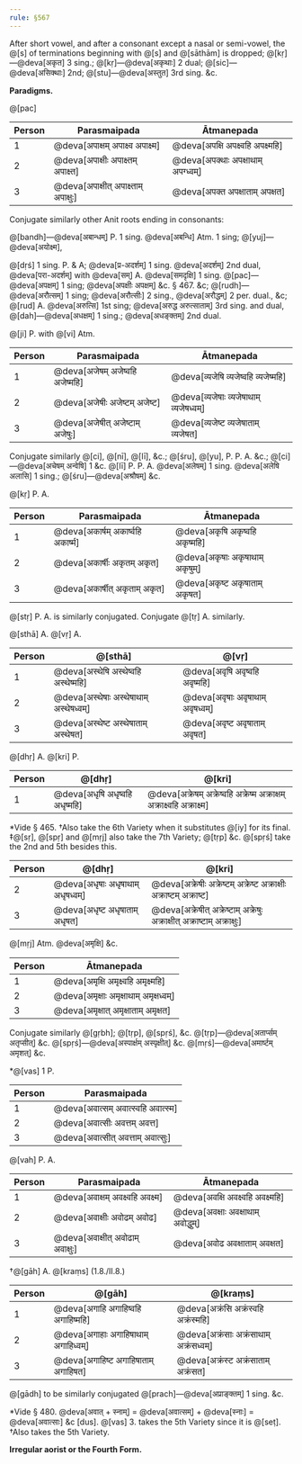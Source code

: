 ```yaml
---
rule: §567
---
```


After short vowel, and after a consonant except a nasal or semi-vowel, the @[s] of terminations beginning with @[s] and @[sāthām] is dropped; @[kṛ]—@deva[अकृत] 3 sing.; @[kṛ]—@deva[अकृथाः] 2 dual; @[sic]—@deva[असिक्थाः] 2nd; @[stu]—@deva[अस्तुत] 3rd sing. &c.

**Paradigms.**

@[pac]

| Person | Parasmaipada | Ātmanepada |
|--------|--------------|-------------|
| 1 | @deva[अपाक्षम् अपाक्ष्व अपाक्ष्म] | @deva[अपक्षि अपक्ष्वहि अपक्ष्महि] |
| 2 | @deva[अपाक्षीः अपाक्ष्तम् अपाक्ष्त] | @deva[अपक्थाः अपक्षाथाम् अपग्ध्वम्] |
| 3 | @deva[अपाक्षीत् अपाक्ष्ताम् अपाक्षुः] | @deva[अपक्त अपक्षाताम् अपक्षत] |

Conjugate similarly other Anit roots ending in consonants:

@[bandh]—@deva[अबान्धम्] P. 1 sing. @deva[अबन्धि] Atm. 1 sing; @[yuj]—@deva[अयोक्ष्म],

@[dṛś] 1 sing. P. & A; @deva[प्र-अदर्शम्] 1 sing. @deva[अदर्शम्] 2nd dual, @deva[परा-अदर्शम्] with @deva[सम्] A. @deva[समदृक्षि] 1 sing. @[pac]—@deva[अपक्षम्] 1 sing; @deva[अपक्षीः अपक्षम्] &c. § 467. &c; @[rudh]—@deva[अरौत्सम्] 1 sing; @deva[अरौत्सीः] 2 sing., @deva[अरौद्धम्] 2 per. dual., &c; @[rud] A. @deva[अरुत्सि] 1st sing; @deva[अरुद्ध अरुत्साताम्] 3rd sing. and dual, @[dah]—@deva[अधक्षम्] 1 sing.; @deva[अधङ्क्तम्] 2nd dual.

@[ji] P. with @[vi] Atm.

| Person | Parasmaipada | Ātmanepada |
|--------|--------------|-------------|
| 1 | @deva[अजेषम् अजेष्वहि अजेष्महि] | @deva[व्यजेषि व्यजेष्वहि व्यजेष्महि] |
| 2 | @deva[अजेषीः अजेष्टम् अजेष्ट] | @deva[व्यजेषाः व्यजेषाथाम् व्यजेषध्वम्] |
| 3 | @deva[अजेषीत् अजेष्टाम् अजेषुः] | @deva[व्यजेष्ट व्यजेषाताम् व्यजेषत] |

Conjugate similarly @[ci], @[nī], @[lī], &c.; @[śru], @[yu], P. P. A. &c.; @[ci]—@deva[अचेषम् अन्वेषि] 1 &c. @[lī] P. P. A. @deva[अलेषम्] 1 sing. @deva[अलेषि अलासि] 1 sing.; @[śru]—@deva[अश्रौषम्] &c.

@[kṛ] P. A.

| Person | Parasmaipada | Ātmanepada |
|--------|--------------|-------------|
| 1 | @deva[अकार्षम् अकार्ष्वहि अकार्ष्म] | @deva[अकृषि अकृष्वहि अकृष्महि] |
| 2 | @deva[अकार्षीः अकृतम् अकृत] | @deva[अकृषाः अकृषाथाम् अकृषुम्] |
| 3 | @deva[अकार्षीत् अकृताम् अकृत] | @deva[अकृष्ट अकृषाताम् अकृषत] |

@[stṛ] P. A. is similarly conjugated. Conjugate @[tṛ] A. similarly.

@[sthā] A. @[vṛ] A.

| Person | @[sthā] | @[vṛ] |
|--------|---------|-------|
| 1 | @deva[अस्थेषि अस्थेष्वहि अस्थेष्महि] | @deva[अवृषि अवृष्वहि अवृष्महि] |
| 2 | @deva[अस्थेषाः अस्थेषाथाम् अस्थेषध्वम्] | @deva[अवृषाः अवृषाथाम् अवृषध्वम्] |
| 3 | @deva[अस्थेष्ट अस्थेषाताम् अस्थेषत] | @deva[अवृष्ट अवृषाताम् अवृषत] |

@[dhṛ] A. @[kri] P.

| Person | @[dhṛ] | @[kri] |
|--------|--------|-------|
| 1 | @deva[अधृषि अधृष्वहि अधृष्महि] | @deva[अक्रेषम् अक्रेष्वहि अक्रेष्म अक्राक्षम् अक्राक्ष्वहि अक्राक्ष्म] |

*Vide § 465.
†Also take the 6th Variety when it substitutes @[iy] for its final.
‡@[sṛ], @[spṛ] and @[mṛj] also take the 7th Variety; @[tṛp] &c. @[spṛś] take the 2nd and 5th besides this.

| Person | @[dhṛ] | @[kri] |
|--------|--------|-------|
| 2 | @deva[अधृषाः अधृषाथाम् अधृषध्वम्] | @deva[अक्रेषीः अक्रेष्टम् अक्रेष्ट अक्राक्षीः अक्राष्टम् अक्राष्ट] |
| 3 | @deva[अधृष्ट अधृषाताम् अधृषत] | @deva[अक्रेषीत् अक्रेष्टाम् अक्रेषुः अक्राक्षीत् अक्राष्टाम् अक्राक्षुः] |

@[mṛj] Atm. @deva[अमृक्षि] &c.

| Person | Ātmanepada |
|--------|-------------|
| 1 | @deva[अमृक्षि अमृक्ष्वहि अमृक्ष्महि] |
| 2 | @deva[अमृक्षाः अमृक्षाथाम् अमृक्षध्वम्] |
| 3 | @deva[अमृक्षात् अमृक्षाताम् अमृक्षत] |

Conjugate similarly @[gṛbh]; @[tṛp], @[spṛś], &c.
@[tṛp]—@deva[अतार्प्सम् अतृप्सीत्] &c.
@[spṛś]—@deva[अस्पार्क्षम् अस्पृक्षीत्] &c.
@[mṛś]—@deva[अमार्ष्टम् अमृशत्] &c.

*@[vas] 1 P.

| Person | Parasmaipada |
|--------|--------------|
| 1 | @deva[अवात्सम् अवात्स्वहि अवात्स्म] |
| 2 | @deva[अवात्सीः अवत्तम् अवत्त] |
| 3 | @deva[अवात्सीत् अवत्ताम् अवात्सुः] |

@[vah] P. A.

| Person | Parasmaipada | Ātmanepada |
|--------|--------------|-------------|
| 1 | @deva[अवाक्षम् अवक्ष्वहि अवक्ष्म] | @deva[अवक्षि अवक्ष्वहि अवक्ष्महि] |
| 2 | @deva[अवाक्षीः अवोढम् अवोढ] | @deva[अवक्षाः अवक्षाथाम् अवोद्धुम्] |
| 3 | @deva[अवाक्षीत् अवोढाम् अवाक्षुः] | @deva[अवोढ अवक्षाताम् अवक्षत] |

†@[gāh] A. @[kraṃs] (1.8./II.8.)

| Person | @[gāh] | @[kraṃs] |
|--------|--------|----------|
| 1 | @deva[अगाहि अगाहिष्वहि अगाहिष्महि] | @deva[अक्रंसि अक्रंस्वहि अक्रंस्महि] |
| 2 | @deva[अगाहाः अगाहिषाथाम् अगाहिध्वम्] | @deva[अक्रंसाः अक्रंसाथाम् अक्रंसध्वम्] |
| 3 | @deva[अगाहिष्ट अगाहिषाताम् अगाहिषत] | @deva[अक्रंस्ट अक्रंसाताम् अक्रंसत] |

@[gādh] to be similarly conjugated @[prach]—@deva[अप्राङ्क्तम्] 1 sing. &c.

*Vide § 480. @deva[अवात् + स्नाम्] = @deva[अवात्सम्] + @deva[स्नाः] = @deva[अवात्साः] &c [dus]. @[vas] 3. takes the 5th Variety since it is @[seṭ].
†Also takes the 5th Variety.

**Irregular aorist or the Fourth Form.**